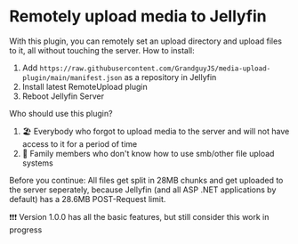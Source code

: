 # Remotely upload media to Jellyfin
With this plugin, you can remotely set an upload directory and upload files to it, all without touching the server.
How to install:
1. Add `https://raw.githubusercontent.com/GrandguyJS/media-upload-plugin/main/manifest.json` as a repository in Jellyfin
2. Install latest RemoteUpload plugin
3. Reboot Jellyfin Server

Who should use this plugin?
1. 🏖️ Everybody who forgot to upload media to the server and will not have access to it for a period of time
2. 🤷 Family members who don't know how to use smb/other file upload systems

Before you continue:
All files get split in 28MB chunks and get uploaded to the server seperately, because Jellyfin (and all ASP .NET applications by default) has a 28.6MB POST-Request limit.

❗❗❗ Version 1.0.0 has all the basic features, but still consider this work in progress
